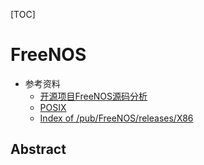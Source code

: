 [TOC]

# FreeNOS

- 参考资料
  - [开源项目FreeNOS源码分析](https://blog.csdn.net/weixin_38134600/column/info/35091)
  - [POSIX](https://www.gnu.org/software/libc/manual/html_node/POSIX.html)
  - [Index of /pub/FreeNOS/releases/X86](http://www.freenos.org/pub/FreeNOS/releases/X86/)

## Abstract

